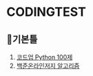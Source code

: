 # CODINGTEST

## 🤙기본틀
1. [코드업 Python 100제](https://codeup.kr/problemsetsol.php?psid=33)
2. [백준온라인저지 알고리즘](https://www.acmicpc.net/problem/tags)